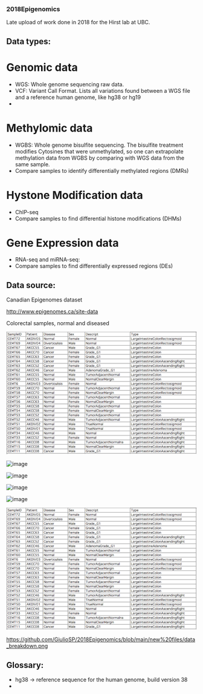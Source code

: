### 2018Epigenomics
Late upload of work done in 2018 for the Hirst lab at UBC.

## Data types:
# Genomic data
- WGS: Whole genome sequencing raw data.
- VCF: Variant Call Format. Lists all variations found between a WGS file and a reference human genome, like hg38 or hg19
- 

# Methylomic data 
- WGBS: Whole genome bisulfite sequencing. The bisulfite treatment modifies Cytosines that were unmethylated, so one can extrapolate methylation data from WGBS by comparing with WGS data from the same sample.
- Compare samples to identify differentially methylated regions (DMRs)

# Hystone Modification data
- ChIP-seq 
- Compare samples to find differential histone modifications (DHMs)


# Gene Expression data
- RNA-seq and miRNA-seq: 
- Compare samples to find differentially expressed regions (DEs)


## Data source:
Canadian Epigenomes dataset

http://www.epigenomes.ca/site-data

Colorectal samples, normal and diseased

![image](https://github.com/GiulioSP/2018Epigenomics/blob/main/new_files/data_breakdown.png)

![image](GiulioSP/2018Epigenomics/blob/main/new_files/data_breakdown.png)

![image](2018Epigenomics/blob/main/new_files/data_breakdown.png)

![image](blob/main/new_files/data_breakdown.png)

![image](main/new_files/data_breakdown.png)

![image](new_files/data_breakdown.png)



https://github.com/GiulioSP/2018Epigenomics/blob/main/new%20files/data_breakdown.png


## Glossary:
- hg38 -> reference sequence for the human genome, build version 38
- 
